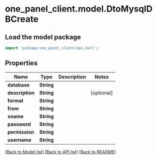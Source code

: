 # one_panel_client.model.DtoMysqlDBCreate

## Load the model package
```dart
import 'package:one_panel_client/api.dart';
```

## Properties
Name | Type | Description | Notes
------------ | ------------- | ------------- | -------------
**database** | **String** |  | 
**description** | **String** |  | [optional] 
**format** | **String** |  | 
**from** | **String** |  | 
**xname** | **String** |  | 
**password** | **String** |  | 
**permission** | **String** |  | 
**username** | **String** |  | 

[[Back to Model list]](../README.md#documentation-for-models) [[Back to API list]](../README.md#documentation-for-api-endpoints) [[Back to README]](../README.md)


